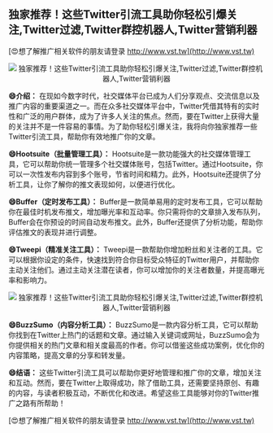 ## **独家推荐！这些Twitter引流工具助你轻松引爆关注,Twitter过滤,Twitter群控机器人,Twitter营销利器**

[😍想了解推广相关软件的朋友请登录 http://www.vst.tw](http://www.vst.tw)

 <center><img src="https://vst.tw/MP4/tuiguang/png/6.png" alt="独家推荐！这些Twitter引流工具助你轻松引爆关注,Twitter过滤,Twitter群控机器人,Twitter营销利器"></center>

**😄介绍：**
在现如今数字时代，社交媒体平台已成为人们分享观点、交流信息以及推广内容的重要渠道之一。而在众多社交媒体平台中，Twitter凭借其特有的实时性和广泛的用户群体，成为了许多人关注的焦点。然而，要在Twitter上获得大量的关注并不是一件容易的事情。为了助你轻松引爆关注，我将向你独家推荐一些Twitter引流工具，帮助你有效地推广你的文章。

**😄Hootsuite（批量管理工具）：**
Hootsuite是一款功能强大的社交媒体管理工具，它可以帮助你统一管理多个社交媒体账号，包括Twitter。通过Hootsuite，你可以一次性发布内容到多个账号，节省时间和精力。此外，Hootsuite还提供了分析工具，让你了解你的推文表现如何，以便进行优化。

**😄Buffer（定时发布工具）：**
Buffer是一款简单易用的定时发布工具，它可以帮助你在最佳时机发布推文，增加曝光率和互动率。你只需将你的文章排入发布队列，Buffer会在你预设的时间自动发布推文。此外，Buffer还提供了分析功能，帮助你评估推文的表现并进行调整。

**😄Tweepi（精准关注工具）：**
Tweepi是一款帮助你增加粉丝和关注者的工具。它可以根据你设定的条件，快速找到符合你目标受众特征的Twitter用户，并帮助你主动关注他们。通过主动关注潜在读者，你可以增加你的关注者数量，并提高曝光率和影响力。

 <center><img src="https://vst.tw/MP4/tuiguang/png/4.png" alt="独家推荐！这些Twitter引流工具助你轻松引爆关注,Twitter过滤,Twitter群控机器人,Twitter营销利器"></center>

**😄BuzzSumo（内容分析工具）：**
BuzzSumo是一款内容分析工具，它可以帮助你找到在Twitter上热门的话题和文章。通过输入关键词或网址，BuzzSumo会为你提供相关的热门文章和相关度最高的作者。你可以借鉴这些成功案例，优化你的内容策略，提高文章的分享和转发量。

**😄结语：**
这些Twitter引流工具可以帮助你更好地管理和推广你的文章，增加关注和互动。然而，要在Twitter上取得成功，除了借助工具，还需要坚持原创、有趣的内容，与读者积极互动，不断优化和改进。希望这些工具能够对你的Twitter推广之路有所帮助！

[😍想了解推广相关软件的朋友请登录 http://www.vst.tw](http://www.vst.tw)



